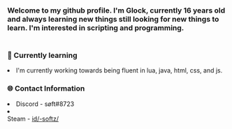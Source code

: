 <h3>Welcome to my github profile. I'm Glock, currently 16 years old and always learning new things still looking for new things to learn. I'm interested in scripting and programming.</h3>

<h3><br>🧠 Currently learning</br></h3>
<li>I'm currently working towards being fluent in lua, java, html, css, and js.</li>

<h3>🌐 Contact Information</h3>
 <li>Discord - søft#8723</li>
 <li><br>Steam - <a href="https://steamcommunity.com/id/-softz/" rel="nofollow">id/-softz/</a></br></li>
 
